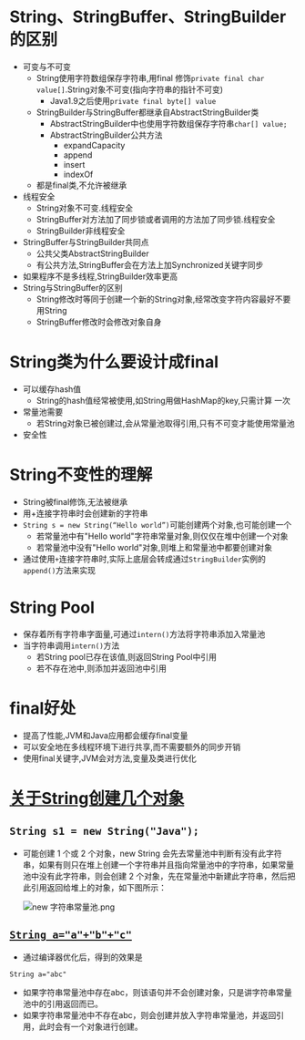 # String、StringBuffer、StringBuilder的区别

* 可变与不可变
  * String使用字符数组保存字符串,用final 修饰`private final char value[]`.String对象不可变(指向字符串的指针不可变)
    * Java1.9之后使用`private final byte[] value`
  * StringBuilder与StringBuffer都继承自AbstractStringBuilder类
    * AbstractStringBuilder中也使用字符数组保存字符串`char[] value;`
    * AbstractStringBuilder公共方法
      * expandCapacity
      * append
      * insert
      * indexOf
  * 都是final类,不允许被继承
* 线程安全
  * String对象不可变.线程安全
  * StringBuffer对方法加了同步锁或者调用的方法加了同步锁.线程安全
  * StringBuilder非线程安全
* StringBuffer与StringBuilder共同点
  * 公共父类AbstractStringBuilder
  * 有公共方法,StringBuffer会在方法上加Synchronized关键字同步
* 如果程序不是多线程,StringBuilder效率更高
* String与StringBuffer的区别
  * String修改时等同于创建一个新的String对象,经常改变字符内容最好不要用String
  * StringBuffer修改时会修改对象自身

# String类为什么要设计成final

* 可以缓存hash值
  * String的hash值经常被使用,如String用做HashMap的key,只需计算 一次
* 常量池需要
  * 若String对象已被创建过,会从常量池取得引用,只有不可变才能使用常量池
* 安全性

# String不变性的理解

* String被final修饰,无法被继承
* 用+连接字符串时会创建新的字符串
* `String s = new String(“Hello world”)`可能创建两个对象,也可能创建一个
  * 若常量池中有"Hello world"字符串常量对象,则仅仅在堆中创建一个对象
  * 若常量池中没有"Hello world"对象,则堆上和常量池中都要创建对象
* 通过使用`+`连接字符串时,实际上底层会转成通过`StringBuilder`实例的`append()`方法来实现

# String Pool

* 保存着所有字符串字面量,可通过`intern()`方法将字符串添加入常量池
* 当字符串调用`intern()`方法
  * 若String pool已存在该值,则返回String Pool中引用
  * 若不存在池中,则添加并返回池中引用

# final好处

* 提高了性能,JVM和Java应用都会缓存final变量
* 可以安全地在多线程环境下进行共享,而不需要额外的同步开销
* 使用final关键字,JVM会对方法,变量及类进行优化

# [关于String创建几个对象](https://juejin.im/post/6844904129752465416)

## `String s1 = new String("Java");`

  * 可能创建 1 个或 2 个对象，new String 会先去常量池中判断有没有此字符串，如果有则只在堆上创建一个字符串并且指向常量池中的字符串，如果常量池中没有此字符串，则会创建 2 个对象，先在常量池中新建此字符串，然后把此引用返回给堆上的对象，如下图所示：

    ![new 字符串常量池.png](https://user-gold-cdn.xitu.io/2020/4/17/17185b71e45e6c16?imageView2/0/w/1280/h/960/format/webp/ignore-error/1)

## [`String a="a"+"b"+"c"`](https://www.zhihu.com/question/38733755)

* 通过编译器优化后，得到的效果是

```text
String a="abc"
```

* 如果字符串常量池中存在abc，则该语句并不会创建对象，只是讲字符串常量池中的引用返回而已。
* 如果字符串常量池中不存在abc，则会创建并放入字符串常量池，并返回引用，此时会有一个对象进行创建。